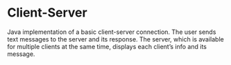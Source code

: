 # Client-Server
Java implementation of a basic client-server connection.
The user sends text messages to the server and its response.
The server, which is available for multiple clients at the same time, displays each client’s info and its message.
